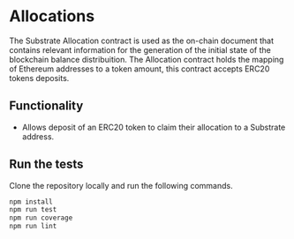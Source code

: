 # Allocations

The Substrate Allocation contract is used as the on-chain document that contains relevant information for the generation of the initial state of the blockchain balance distribuition. The Allocation contract holds the mapping of Ethereum addresses to a token amount, this contract accepts ERC20 tokens deposits.

## Functionality

- Allows deposit of an ERC20 token to claim their allocation to a Substrate address.

## Run the tests

Clone the repository locally and run the following commands.

```sh
npm install
npm run test
npm run coverage
npm run lint
```
